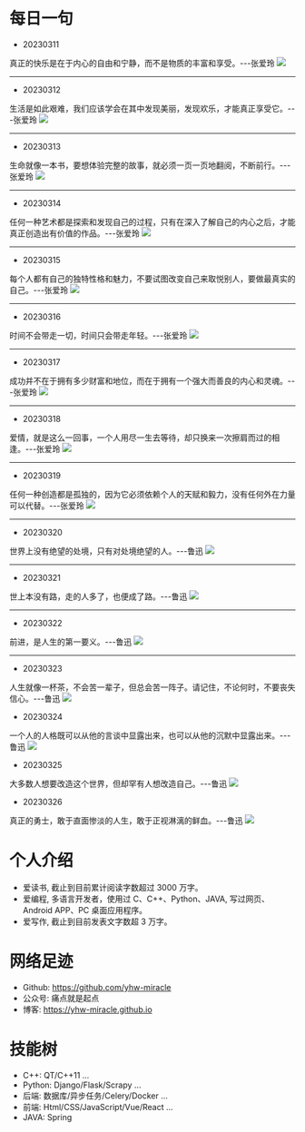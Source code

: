 # 每日一句

* 20230311

真正的快乐是在于内心的自由和宁静，而不是物质的丰富和享受。---张爱玲
![](images/20230311.png)

<hr />

* 20230312

生活是如此艰难，我们应该学会在其中发现美丽，发现欢乐，才能真正享受它。---张爱玲
![](images/20230312.png)

<hr />

* 20230313

生命就像一本书，要想体验完整的故事，就必须一页一页地翻阅，不断前行。---张爱玲
![](images/20230313.png)

<hr />

* 20230314

任何一种艺术都是探索和发现自己的过程，只有在深入了解自己的内心之后，才能真正创造出有价值的作品。---张爱玲
![](images/20230314.png)

<hr />

* 20230315

每个人都有自己的独特性格和魅力，不要试图改变自己来取悦别人，要做最真实的自己。---张爱玲
![](images/20230315.png)

<hr />

* 20230316

时间不会带走一切，时间只会带走年轻。---张爱玲
![](images/20230316.png)

<hr />

* 20230317

成功并不在于拥有多少财富和地位，而在于拥有一个强大而善良的内心和灵魂。---张爱玲
![](images/20230317.png)

<hr />

* 20230318

爱情，就是这么一回事，一个人用尽一生去等待，却只换来一次擦肩而过的相逢。---张爱玲
![](images/20230318.png)

<hr />

* 20230319

任何一种创造都是孤独的，因为它必须依赖个人的天赋和毅力，没有任何外在力量可以代替。---张爱玲
![](images/20230319.png)

<hr />

* 20230320

世界上没有绝望的处境，只有对处境绝望的人。---鲁迅
![](images/20230320.png)

<hr />

* 20230321

世上本没有路，走的人多了，也便成了路。---鲁迅
![](images/20230321.png)

<hr />

* 20230322

前进，是人生的第一要义。---鲁迅
![](images/20230322.png)

<hr />

* 20230323

人生就像一杯茶，不会苦一辈子，但总会苦一阵子。请记住，不论何时，不要丧失信心。---鲁迅
![](images/20230323.png)

* 20230324

一个人的人格既可以从他的言谈中显露出来，也可以从他的沉默中显露出来。---鲁迅
![](images/20230324.png)

* 20230325

大多数人想要改造这个世界，但却罕有人想改造自己。---鲁迅
![](images/20230325.png)

* 20230326

真正的勇士，敢于直面惨淡的人生，敢于正视淋漓的鲜血。---鲁迅
![](images/20230326.png)

# 个人介绍
* 爱读书, 截止到目前累计阅读字数超过 3000 万字。
* 爱编程, 多语言开发者，使用过 C、C++、Python、JAVA, 写过网页、Android APP、PC 桌面应用程序。
* 爱写作, 截止到目前发表文字数超 3 万字。

# 网络足迹
* Github: https://github.com/yhw-miracle
* 公众号: 痛点就是起点
* 博客: https://yhw-miracle.github.io

# 技能树
* C++: QT/C++11 ...
* Python: Django/Flask/Scrapy ...
* 后端: 数据库/异步任务/Celery/Docker ...
* 前端: Html/CSS/JavaScript/Vue/React ...
* JAVA: Spring

